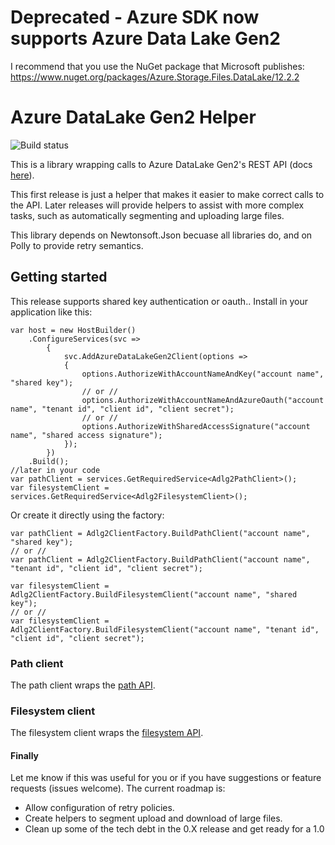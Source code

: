 # Deprecated - Azure SDK now supports Azure Data Lake Gen2
I recommend that you use the NuGet package that Microsoft publishes: https://www.nuget.org/packages/Azure.Storage.Files.DataLake/12.2.2

# Azure DataLake Gen2 Helper
![Build status](https://dev.azure.com/peterdowdy/Adlg2Helper/_apis/build/status/Adlg2Helper%20Release)

This is a library wrapping calls to Azure DataLake Gen2's REST API (docs [here](https://docs.microsoft.com/en-us/rest/api/storageservices/data-lake-storage-gen2)).

This first release is just a helper that makes it easier to make correct calls to the API. Later releases will provide helpers to assist with more complex tasks, such as automatically segmenting and uploading large files.

This library depends on Newtonsoft.Json becuase all libraries do, and on Polly to provide retry semantics.

## Getting started
This release supports shared key authentication or oauth.. Install in your application like this:
```
var host = new HostBuilder()
    .ConfigureServices(svc =>
        {
            svc.AddAzureDataLakeGen2Client(options =>
            {
                options.AuthorizeWithAccountNameAndKey("account name", "shared key");
                // or //
                options.AuthorizeWithAccountNameAndAzureOauth("account name", "tenant id", "client id", "client secret");
				// or //
				options.AuthorizeWithSharedAccessSignature("account name", "shared access signature");
            });
        })
    .Build();
//later in your code
var pathClient = services.GetRequiredService<Adlg2PathClient>();
var filesystemClient = services.GetRequiredService<Adlg2FilesystemClient>();
```

Or create it directly using the factory:
```
var pathClient = Adlg2ClientFactory.BuildPathClient("account name", "shared key");
// or //
var pathClient = Adlg2ClientFactory.BuildPathClient("account name", "tenant id", "client id", "client secret");

var filesystemClient = Adlg2ClientFactory.BuildFilesystemClient("account name", "shared key");
// or //
var filesystemClient = Adlg2ClientFactory.BuildFilesystemClient("account name", "tenant id", "client id", "client secret");
```

### Path client
The path client wraps the [path API](https://docs.microsoft.com/en-us/rest/api/storageservices/datalakestoragegen2/path).

### Filesystem client
The filesystem client wraps the [filesystem API](https://docs.microsoft.com/en-us/rest/api/storageservices/datalakestoragegen2/filesystem).

#### Finally
Let me know if this was useful for you or if you have suggestions or feature requests (issues welcome). The current roadmap is:
* Allow configuration of retry policies.
* Create helpers to segment upload and download of large files. 
* Clean up some of the tech debt in the 0.X release and get ready for a 1.0
